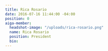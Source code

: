 ```yaml
---
title: Rica Rosario
date: 2016-07-16 11:44:00 -04:00
position: 0
aiga-member:
  headshot-image: "/uploads/rica-rosario.png"
  name: Rica Rosario
  position: President
  bio: 
---
```


